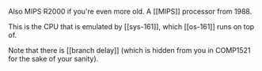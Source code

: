 Also MIPS R2000 if you're even more old. A [[MIPS]] processor from 1988.

This is the CPU that is emulated by [[sys-161]], which [[os-161]] runs on top of.

Note that there is [[branch delay]] (which is hidden from you in COMP1521 for the sake of your sanity).